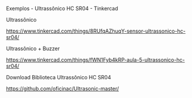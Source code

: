 Exemplos - Ultrassônico HC SR04 - Tinkercad

Ultrassônico

https://www.tinkercad.com/things/8RUfqAZhuqY-sensor-ultrassonico-hc-sr04/ 

Ultrassônico + Buzzer

https://www.tinkercad.com/things/fWN1Fyb4kRP-aula-5-ultrassonico-hc-sr04/

Download Biblioteca Ultrassônico HC SR04

https://github.com/oficinac/Ultrasonic-master/


